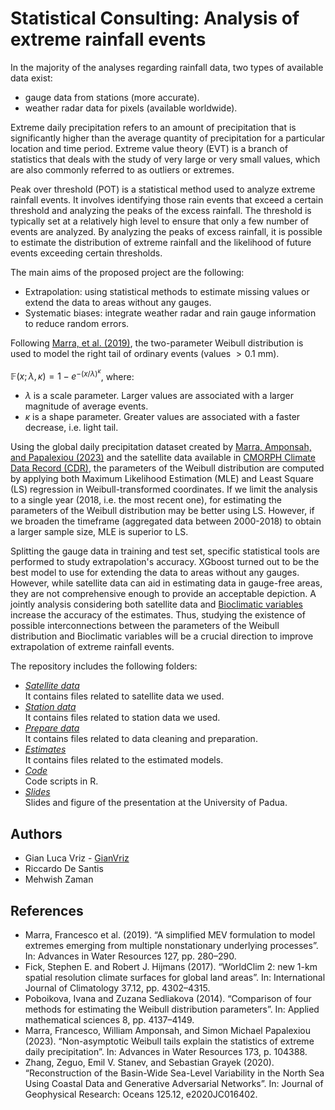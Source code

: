 # Statistical Consulting: Analysis of extreme rainfall events

In the majority of the analyses regarding rainfall data, two types of available data exist:
* gauge data from stations (more accurate).
* weather radar data for pixels (available worldwide).  

Extreme daily precipitation refers to an amount of precipitation that is significantly higher than the average quantity of precipitation for a particular location and time period.
Extreme value theory (EVT) is a branch of statistics that deals with the study of very large or very small values, which are also commonly referred to as outliers or extremes.

Peak over threshold (POT) is a statistical method used to analyze extreme rainfall events. It involves identifying those rain events that exceed a certain threshold and analyzing the peaks of the excess rainfall. The threshold is typically set at a relatively high level to ensure that only a few number of events are analyzed. By analyzing the peaks of excess rainfall, it is possible to estimate the distribution of extreme rainfall and the likelihood of future events exceeding certain thresholds.

The main aims of the proposed project are the following:
* Extrapolation: using statistical methods to estimate missing values or extend the data to areas without any gauges.
* Systematic biases: integrate weather radar and rain gauge information to reduce random errors.

Following [Marra, et al. (2019)](https://www.bing.com/search?q=A+simplified+MEV+formulation+to+model+extremes+emerging+from+multiple+nonstationary+underlying+processes%E2%80%9D.+In%3A+Advances+in+Water+Resources+127%2C+pp.+280%E2%80%93290.&cvid=71173536966f46699dd23cbdbdbddfc9&aqs=edge..69i57j69i64j69i11004.337j0j4&FORM=ANAB01&PC=U531), the two-parameter Weibull distribution is used to model the right tail of ordinary events (values $> 0.1$ mm).
    
$\mathbb{F}(x;\lambda,\kappa)=1-e^{-{(x/\lambda)}^\kappa}$,
where:
* $\lambda$ is a scale parameter. Larger values are associated with a larger magnitude of average events.
* $\kappa$ is a shape parameter. Greater values are associated with a faster decrease, i.e. light tail.

Using the global daily precipitation dataset created by
[Marra, Amponsah, and
Papalexiou (2023)](https://www.bing.com/search?q=Marra%2C+Francesco%2C+William+Amponsah%2C+and+Simon+Michael+Papalexiou+(2023).+%E2%80%9CNon-asymptotic+Weibull+tails+explain+the+statistics+of+extreme+daily+precipitation&cvid=fd78d8f6835441dabcebf2527414ce83&aqs=edge..69i57j69i11004.4480j0j4&FORM=ANAB01&PC=U531) and the satellite data available in [CMORPH Climate Data Record (CDR)](https://www.ncei.noaa.gov/products/climate-data-records/precipitation-cmorph), the parameters of the Weibull distribution are computed by applying both Maximum Likelihood Estimation (MLE) and Least Square (LS) regression in Weibull-transformed coordinates. If we limit the analysis to a single year (2018, i.e. the most recent one), for estimating the parameters of the Weibull distribution may be better using LS. However, if we broaden the timeframe (aggregated data between 2000-2018) to obtain a larger sample size, MLE is superior to LS.

Splitting the gauge data in training and test set, specific statistical tools are performed to study extrapolation's accuracy. XGboost turned out to be the best model to use for extending the data to areas without any gauges. However, while satellite data can aid in estimating data in gauge-free areas, they are not comprehensive enough to provide an acceptable depiction. A jointly analysis considering both satellite data and [Bioclimatic variables](https://worldclim.org/) increase the accuracy of the estimates. Thus, studying the existence of possible interconnections between the parameters of the Weibull distribution and Bioclimatic variables will be a crucial direction to improve extrapolation of extreme rainfall events.

The repository includes the following folders:
* *[Satellite data](https://github.com/GianVriz/GAN-and-forecasting-risk/tree/main/Models)* \
  It contains files related to satellite data we used.
* *[Station data](https://github.com/GianVriz/GAN-and-forecasting-risk/tree/main/Models)* \
  It contains files related to station data we used.
* *[Prepare data](https://github.com/GianVriz/GAN-and-forecasting-risk/tree/main/Models)* \
  It contains files related to data cleaning and preparation.
* *[Estimates](https://github.com/GianVriz/GAN-and-forecasting-risk/tree/main/Models)* \
  It contains files related to the estimated models.
* *[Code](https://github.com/GianVriz/GAN-and-forecasting-risk/tree/main/training_checkpoints)* \
  Code scripts in R.
* *[Slides](https://github.com/GianVriz/GAN-and-forecasting-risk/tree/main/Figures)* \
  Slides and figure of the presentation at the University of Padua.

## Authors
* Gian Luca Vriz - [GianVriz](https://github.com/GianVriz)
* Riccardo De Santis
* Mehwish Zaman

## References
* Marra, Francesco et al. (2019). “A simplified MEV formulation to model extremes emerging from multiple nonstationary underlying processes”. In: Advances in Water Resources 127, pp. 280–290.
* Fick, Stephen E. and Robert J. Hijmans (2017). “WorldClim 2: new 1-km spatial resolution climate surfaces for global land areas”. In: International Journal of Climatology 37.12, pp. 4302–4315.
* Poboikova, Ivana and Zuzana Sedliakova (2014). “Comparison of four methods for estimating the Weibull distribution parameters”. In: Applied mathematical sciences 8, pp. 4137–4149.
* Marra, Francesco, William Amponsah, and Simon Michael Papalexiou (2023). “Non-asymptotic Weibull tails explain the statistics of extreme daily precipitation”. In: Advances in Water Resources 173, p. 104388.
* Zhang, Zeguo, Emil V. Stanev, and Sebastian Grayek (2020). “Reconstruction of the Basin-Wide Sea-Level Variability in the North Sea Using Coastal Data and Generative Adversarial Networks”. In: Journal of Geophysical Research: Oceans 125.12, e2020JC016402.
